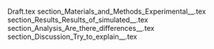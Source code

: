 Draft.tex
section_Materials_and_Methods_Experimental__.tex
section_Results_Results_of_simulated__.tex
section_Analysis_Are_there_differences__.tex
section_Discussion_Try_to_explain__.tex